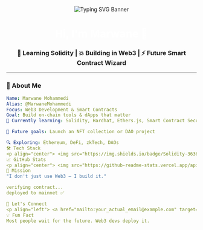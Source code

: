 <!-- Banner -->
<p align="center">
  <img src="https://readme-typing-svg.herokuapp.com?font=Fira+Code&duration=4000&pause=1000&color=00FFF7&center=true&vCenter=true&width=435&lines=Welcome+to+my+Web3+Universe;Solidity+%F0%9F%92%A1+ETH+Builder;Smart+Contract+Enthusiast" alt="Typing SVG Banner" />
</p>

<h1 align="center" style="color:white;">Hi, I'm Marwane 👾</h1>
<h3 align="center">🧠 Learning Solidity | 💥 Building in Web3 | ⚡ Future Smart Contract Wizard</h3>

---

### 🧬 About Me
```yaml
Name: Marwane Mohammedi 
Alias: @MarwaneMohammedi
Focus: Web3 Development & Smart Contracts
Goal: Build on-chain tools & dApps that matter
🧪 Currently learning: Solidity, Hardhat, Ethers.js, Smart Contract Security

🚀 Future goals: Launch an NFT collection or DAO project

🔍 Exploring: Ethereum, DeFi, zkTech, DAOs
🛠️ Tech Stack
<p align="center"> <img src="https://img.shields.io/badge/Solidity-363636?style=for-the-badge&logo=solidity&logoColor=white"/> <img src="https://img.shields.io/badge/Ethereum-3C3C3D?style=for-the-badge&logo=ethereum&logoColor=white"/> <img src="https://img.shields.io/badge/Hardhat-181717?style=for-the-badge&logo=hardhat&logoColor=white"/> <img src="https://img.shields.io/badge/Ethers.js-4E5EE4?style=for-the-badge&logo=javascript&logoColor=white"/> </p>
📈 GitHub Stats
<p align="center"> <img src="https://github-readme-stats.vercel.app/api?username=MarwaneMohammedi&theme=radical&show_icons=true" height="150"/> <img src="https://streak-stats.demolab.com/?user=MarwaneMohammedi&theme=radical" height="150"/> </p>
🎯 Mission
"I don't just use Web3 — I build it."

verifying contract...
deployed to mainnet ✅

🔗 Let's Connect
<p align="left"> <a href="mailto:your_actual_email@example.com" target="_blank"> <img src="https://img.shields.io/badge/email-%23D14836.svg?style=for-the-badge&logo=gmail&logoColor=white"/> </a> <a href="https://twitter.com/MarwaneMohammedi" target="_blank"> <img src="https://img.shields.io/badge/twitter-%231DA1F2.svg?style=for-the-badge&logo=twitter&logoColor=white"/> </a> <!-- Add other social/media links here --> </p>
💡 Fun Fact
Most people wait for the future. Web3 devs deploy it.
